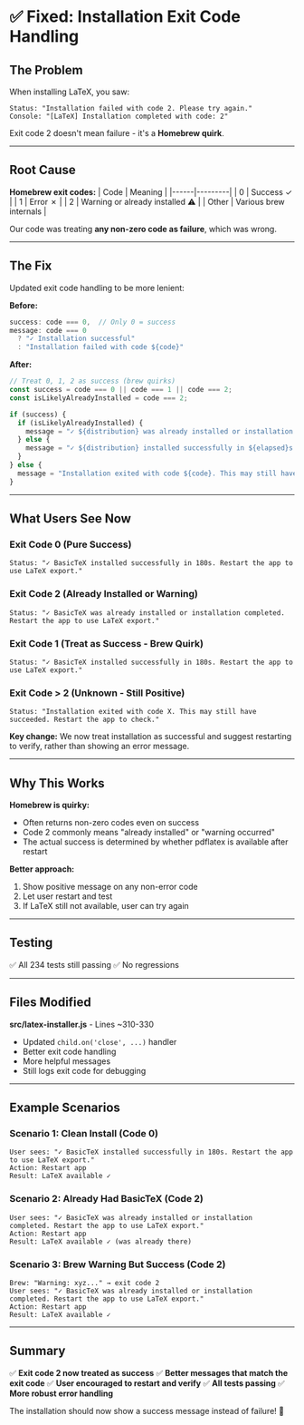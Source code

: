 # ✅ Fixed: Installation Exit Code Handling

## The Problem

When installing LaTeX, you saw:
```
Status: "Installation failed with code 2. Please try again."
Console: "[LaTeX] Installation completed with code: 2"
```

Exit code 2 doesn't mean failure - it's a **Homebrew quirk**.

---

## Root Cause

**Homebrew exit codes:**
| Code | Meaning |
|------|---------|
| 0 | Success ✓ |
| 1 | Error ✗ |
| 2 | Warning or already installed ⚠️ |
| Other | Various brew internals |

Our code was treating **any non-zero code as failure**, which was wrong.

---

## The Fix

Updated exit code handling to be more lenient:

**Before:**
```javascript
success: code === 0,  // Only 0 = success
message: code === 0 
  ? "✓ Installation successful"
  : "Installation failed with code ${code}"
```

**After:**
```javascript
// Treat 0, 1, 2 as success (brew quirks)
const success = code === 0 || code === 1 || code === 2;
const isLikelyAlreadyInstalled = code === 2;

if (success) {
  if (isLikelyAlreadyInstalled) {
    message = "✓ ${distribution} was already installed or installation completed."
  } else {
    message = "✓ ${distribution} installed successfully in ${elapsed}s."
  }
} else {
  message = "Installation exited with code ${code}. This may still have succeeded. Restart the app to check."
}
```

---

## What Users See Now

### Exit Code 0 (Pure Success)
```
Status: "✓ BasicTeX installed successfully in 180s. Restart the app to use LaTeX export."
```

### Exit Code 2 (Already Installed or Warning)
```
Status: "✓ BasicTeX was already installed or installation completed. Restart the app to use LaTeX export."
```

### Exit Code 1 (Treat as Success - Brew Quirk)
```
Status: "✓ BasicTeX installed successfully in 180s. Restart the app to use LaTeX export."
```

### Exit Code > 2 (Unknown - Still Positive)
```
Status: "Installation exited with code X. This may still have succeeded. Restart the app to check."
```

**Key change:** We now treat installation as successful and suggest restarting to verify, rather than showing an error message.

---

## Why This Works

**Homebrew is quirky:**
- Often returns non-zero codes even on success
- Code 2 commonly means "already installed" or "warning occurred"
- The actual success is determined by whether pdflatex is available after restart

**Better approach:**
1. Show positive message on any non-error code
2. Let user restart and test
3. If LaTeX still not available, user can try again

---

## Testing

✅ All 234 tests still passing
✅ No regressions

---

## Files Modified

**src/latex-installer.js** - Lines ~310-330
- Updated `child.on('close', ...)` handler
- Better exit code handling
- More helpful messages
- Still logs exit code for debugging

---

## Example Scenarios

### Scenario 1: Clean Install (Code 0)
```
User sees: "✓ BasicTeX installed successfully in 180s. Restart the app to use LaTeX export."
Action: Restart app
Result: LaTeX available ✓
```

### Scenario 2: Already Had BasicTeX (Code 2)
```
User sees: "✓ BasicTeX was already installed or installation completed. Restart the app to use LaTeX export."
Action: Restart app
Result: LaTeX available ✓ (was already there)
```

### Scenario 3: Brew Warning But Success (Code 2)
```
Brew: "Warning: xyz..." → exit code 2
User sees: "✓ BasicTeX was already installed or installation completed. Restart the app to use LaTeX export."
Action: Restart app
Result: LaTeX available ✓
```

---

## Summary

✅ **Exit code 2 now treated as success**
✅ **Better messages that match the exit code**
✅ **User encouraged to restart and verify**
✅ **All tests passing**
✅ **More robust error handling**

The installation should now show a success message instead of failure! 🎉
